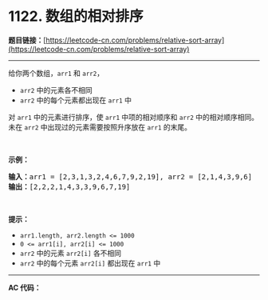 # 1122. 数组的相对排序

**题目链接：**[https://leetcode-cn.com/problems/relative-sort-array](https://leetcode-cn.com/problems/relative-sort-array)

---

<div class="content__1Y2H">
 <div class="notranslate">
  <p>给你两个数组，<code>arr1</code> 和&nbsp;<code>arr2</code>，</p> 
  <ul> 
   <li><code>arr2</code>&nbsp;中的元素各不相同</li> 
   <li><code>arr2</code> 中的每个元素都出现在&nbsp;<code>arr1</code>&nbsp;中</li> 
  </ul> 
  <p>对 <code>arr1</code>&nbsp;中的元素进行排序，使 <code>arr1</code> 中项的相对顺序和&nbsp;<code>arr2</code>&nbsp;中的相对顺序相同。未在&nbsp;<code>arr2</code>&nbsp;中出现过的元素需要按照升序放在&nbsp;<code>arr1</code>&nbsp;的末尾。</p> 
  <p>&nbsp;</p> 
  <p><strong>示例：</strong></p> 
  <pre class="language-text"><strong>输入：</strong>arr1 = [2,3,1,3,2,4,6,7,9,2,19], arr2 = [2,1,4,3,9,6]
<strong>输出：</strong>[2,2,2,1,4,3,3,9,6,7,19]
</pre> 
  <p>&nbsp;</p> 
  <p><strong>提示：</strong></p> 
  <ul> 
   <li><code>arr1.length, arr2.length &lt;= 1000</code></li> 
   <li><code>0 &lt;= arr1[i], arr2[i] &lt;= 1000</code></li> 
   <li><code>arr2</code>&nbsp;中的元素&nbsp;<code>arr2[i]</code>&nbsp;各不相同</li> 
   <li><code>arr2</code> 中的每个元素&nbsp;<code>arr2[i]</code>&nbsp;都出现在&nbsp;<code>arr1</code>&nbsp;中</li> 
  </ul> 
 </div>
</div>

---

**AC 代码：**

```java

```